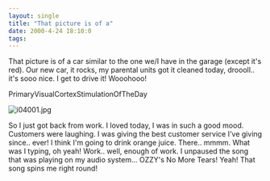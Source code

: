 ```yaml
---
layout: single
title: "That picture is of a"
date: 2000-4-24 18:10:0
tags: 
---
```


That picture is of a car similar to the one we/I have in the garage (except it's red). Our new car, it rocks, my parental units got it cleaned today, droooll.. it's sooo nice. I get to drive it! Wooohooo!




PrimaryVisualCortexStimulationOfTheDay



![i04001.jpg][1]






So I just got back from work. I loved today, I was in such a good mood. Customers were laughing. I was giving the best customer service I've giving since.. ever! I think I'm going to drink orange juice. There.. mmmm. What was I typing, oh yeah! Work.. well, enough of work. I unpaused the song that was playing on my audio system... OZZY's No More Tears! Yeah! That song spins me right round!



   [1]: http://4.bp.blogspot.com/-5Lc34IUvJ9A/Tn0Pte38SRI/AAAAAAAAAG4/J-n71MxNaFA/s1600/i04001.jpg
